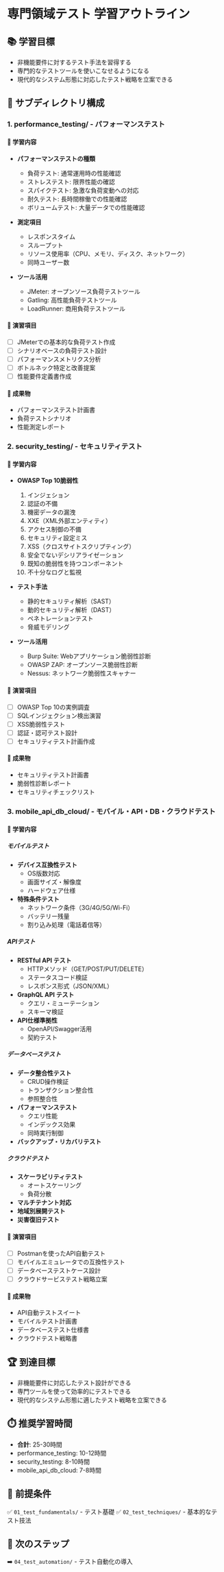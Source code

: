 # 専門領域テスト 学習アウトライン

## 📚 学習目標
- 非機能要件に対するテスト手法を習得する
- 専門的なテストツールを使いこなせるようになる
- 現代的なシステム形態に対応したテスト戦略を立案できる

## 📁 サブディレクトリ構成

### 1. performance_testing/ - パフォーマンステスト

#### 🎯 学習内容
- **パフォーマンステストの種類**
  - 負荷テスト: 通常運用時の性能確認
  - ストレステスト: 限界性能の確認
  - スパイクテスト: 急激な負荷変動への対応
  - 耐久テスト: 長時間稼働での性能確認
  - ボリュームテスト: 大量データでの性能確認

- **測定項目**
  - レスポンスタイム
  - スループット
  - リソース使用率（CPU、メモリ、ディスク、ネットワーク）
  - 同時ユーザー数

- **ツール活用**
  - JMeter: オープンソース負荷テストツール
  - Gatling: 高性能負荷テストツール
  - LoadRunner: 商用負荷テストツール

#### 📝 演習項目
- [ ] JMeterでの基本的な負荷テスト作成
- [ ] シナリオベースの負荷テスト設計
- [ ] パフォーマンスメトリクス分析
- [ ] ボトルネック特定と改善提案
- [ ] 性能要件定義書作成

#### 🎁 成果物
- パフォーマンステスト計画書
- 負荷テストシナリオ
- 性能測定レポート

### 2. security_testing/ - セキュリティテスト

#### 🎯 学習内容
- **OWASP Top 10脆弱性**
  1. インジェション
  2. 認証の不備
  3. 機密データの漏洩
  4. XXE（XML外部エンティティ）
  5. アクセス制御の不備
  6. セキュリティ設定ミス
  7. XSS（クロスサイトスクリプティング）
  8. 安全でないデシリアライゼーション
  9. 既知の脆弱性を持つコンポーネント
  10. 不十分なログと監視

- **テスト手法**
  - 静的セキュリティ解析（SAST）
  - 動的セキュリティ解析（DAST）
  - ペネトレーションテスト
  - 脅威モデリング

- **ツール活用**
  - Burp Suite: Webアプリケーション脆弱性診断
  - OWASP ZAP: オープンソース脆弱性診断
  - Nessus: ネットワーク脆弱性スキャナー

#### 📝 演習項目
- [ ] OWASP Top 10の実例調査
- [ ] SQLインジェクション検出演習
- [ ] XSS脆弱性テスト
- [ ] 認証・認可テスト設計
- [ ] セキュリティテスト計画作成

#### 🎁 成果物
- セキュリティテスト計画書
- 脆弱性診断レポート
- セキュリティチェックリスト

### 3. mobile_api_db_cloud/ - モバイル・API・DB・クラウドテスト

#### 🎯 学習内容

##### モバイルテスト
- **デバイス互換性テスト**
  - OS版数対応
  - 画面サイズ・解像度
  - ハードウェア仕様
- **特殊条件テスト**
  - ネットワーク条件（3G/4G/5G/Wi-Fi）
  - バッテリー残量
  - 割り込み処理（電話着信等）

##### APIテスト
- **RESTful API テスト**
  - HTTPメソッド（GET/POST/PUT/DELETE）
  - ステータスコード検証
  - レスポンス形式（JSON/XML）
- **GraphQL API テスト**
  - クエリ・ミューテーション
  - スキーマ検証
- **API仕様準拠性**
  - OpenAPI/Swagger活用
  - 契約テスト

##### データベーステスト
- **データ整合性テスト**
  - CRUD操作検証
  - トランザクション整合性
  - 参照整合性
- **パフォーマンステスト**
  - クエリ性能
  - インデックス効果
  - 同時実行制御
- **バックアップ・リカバリテスト**

##### クラウドテスト
- **スケーラビリティテスト**
  - オートスケーリング
  - 負荷分散
- **マルチテナント対応**
- **地域別展開テスト**
- **災害復旧テスト**

#### 📝 演習項目
- [ ] Postmanを使ったAPI自動テスト
- [ ] モバイルエミュレータでの互換性テスト
- [ ] データベーステストケース設計
- [ ] クラウドサービステスト戦略立案

#### 🎁 成果物
- API自動テストスイート
- モバイルテスト計画書
- データベーステスト仕様書
- クラウドテスト戦略書

## 🏆 到達目標
- 非機能要件に対応したテスト設計ができる
- 専門ツールを使って効率的にテストできる
- 現代的なシステム形態に適したテスト戦略を立案できる

## ⏱️ 推奨学習時間
- **合計**: 25-30時間
- performance_testing: 10-12時間
- security_testing: 8-10時間
- mobile_api_db_cloud: 7-8時間

## 🔗 前提条件
✅ `01_test_fundamentals/` - テスト基礎
✅ `02_test_techniques/` - 基本的なテスト技法

## 🔗 次のステップ
➡️ `04_test_automation/` - テスト自動化の導入
